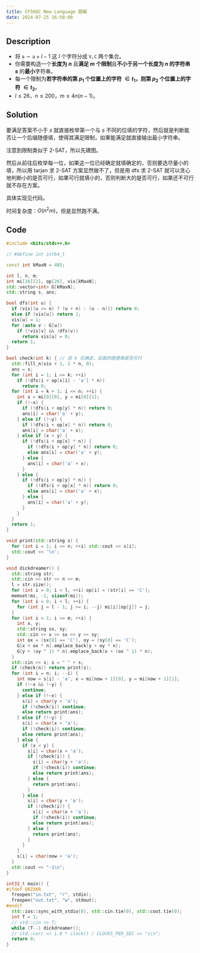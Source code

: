 ```yaml
---
title: CF568C New Language 题解
date: 2024-07-25 16:50:00
---
```


## Description

- 将 $\texttt{a} \sim \texttt{a} + l - 1$ 这 $l$ 个字符分成 $\texttt{V,C}$ 两个集合。
- 你需要构造一个**长度为 $n$** 且**满足 $m$ 个限制**且**不小于另一个长度为 $n$ 的字符串 $s$** 的**最小**字符串。
- 每一个限制为**若字符串的第 $p_1$ 个位置上的字符 $\in t_1$，则第 $p_2$ 个位置上的字符 $\in t_2$**。
- $l \le 26$，$n \le 200$，$m \le 4n(n-1)$。

## Solution

要满足答案不小于 $s$ 就直接枚举第一个与 $s$ 不同的位填的字符，然后就是判断能否让一个后缀随便填，使得其满足限制，如果能满足就直接输出最小字符串。

注意到限制类似于 2-SAT，所以先建图。

然后从前往后枚举每一位，如果这一位已经确定就填确定的，否则要选尽量小的填，所以用 tarjan 求 2-SAT 方案显然做不了，但是用 dfs 求 2-SAT 就可以贪心地判断小的是否可行，如果可行就填小的，否则判断大的是否可行，如果还不可行就不存在方案。

具体实现见代码。

时间复杂度：$O(n^2m)$，但是显然跑不满。

## Code

```cpp
#include <bits/stdc++.h>

// #define int int64_t

const int kMaxN = 405;

int l, n, m;
int mi[26][2], op[26], vis[kMaxN];
std::vector<int> G[kMaxN];
std::string s, ans;

bool dfs(int u) {
  if (vis[(u <= n) ? (u + n) : (u - n)]) return 0;
  else if (vis[u]) return 1;
  vis[u] = 1;
  for (auto v : G[u])
    if (!vis[v] && !dfs(v))
      return vis[u] = 0;
  return 1;
}

bool check(int k) { // 前 k 位确定，后面的随便填是否可行
  std::fill_n(vis + 1, 2 * n, 0);
  ans = s;
  for (int i = 1; i <= k; ++i)
    if (!dfs(i + op[s[i] - 'a'] * n))
      return 0;
  for (int i = k + 1; i <= n; ++i) {
    int x = mi[0][0], y = mi[0][1];
    if (!~x) {
      if (!dfs(i + op[y] * n)) return 0;
      ans[i] = char('a' + y);
    } else if (!~y) {
      if (!dfs(i + op[x] * n)) return 0;
      ans[i] = char('a' + x);
    } else if (x < y) {
      if (!dfs(i + op[x] * n)) {
        if (!dfs(i + op[y] * n)) return 0;
        else ans[i] = char('a' + y);
      } else {
        ans[i] = char('a' + x);
      }
    } else {
      if (!dfs(i + op[y] * n)) {
        if (!dfs(i + op[x] * n)) return 0;
        else ans[i] = char('a' + x);
      } else {
        ans[i] = char('a' + y);
      }
    }
  }
  return 1;
}

void print(std::string s) {
  for (int i = 1; i <= n; ++i) std::cout << s[i];
  std::cout << '\n';
}

void dickdreamer() {
  std::string str;
  std::cin >> str >> n >> m;
  l = str.size();
  for (int i = 0; i < l; ++i) op[i] = (str[i] == 'C');
  memset(mi, -1, sizeof(mi));
  for (int i = 0; i < l; ++i) {
    for (int j = l - 1; j >= i; --j) mi[i][op[j]] = j;
  }
  for (int i = 1; i <= m; ++i) {
    int x, y;
    std::string sx, sy;
    std::cin >> x >> sx >> y >> sy;
    int ox = (sx[0] == 'C'), oy = (sy[0] == 'C');
    G[x + ox * n].emplace_back(y + oy * n);
    G[y + (oy ^ 1) * n].emplace_back(x + (ox ^ 1) * n);
  }
  std::cin >> s; s = " " + s;
  if (check(n)) return print(s);
  for (int i = n; i; --i) {
    int now = s[i] - 'a', x = mi[now + 1][0], y = mi[now + 1][1];
    if (!~x && !~y) {
      continue;
    } else if (!~x) {
      s[i] = char(y + 'a');
      if (!check(i)) continue;
      else return print(ans);
    } else if (!~y) {
      s[i] = char(x + 'a');
      if (!check(i)) continue;
      else return print(ans);
    } else {
      if (x < y) {
        s[i] = char(x + 'a');
        if (!check(i)) {
          s[i] = char(y + 'a');
          if (!check(i)) continue;
          else return print(ans);
        } else {
          return print(ans);
        }
      } else {
        s[i] = char(y + 'a');
        if (!check(i)) {
          s[i] = char(x + 'a');
          if (!check(i)) continue;
          else return print(ans);
        } else {
          return print(ans);
        }
      }
    }
    s[i] = char(now + 'a');
  }
  std::cout << "-1\n";
}

int32_t main() {
#ifdef ORZXKR
  freopen("in.txt", "r", stdin);
  freopen("out.txt", "w", stdout);
#endif
  std::ios::sync_with_stdio(0), std::cin.tie(0), std::cout.tie(0);
  int T = 1;
  // std::cin >> T;
  while (T--) dickdreamer();
  // std::cerr << 1.0 * clock() / CLOCKS_PER_SEC << "s\n";
  return 0;
}
```